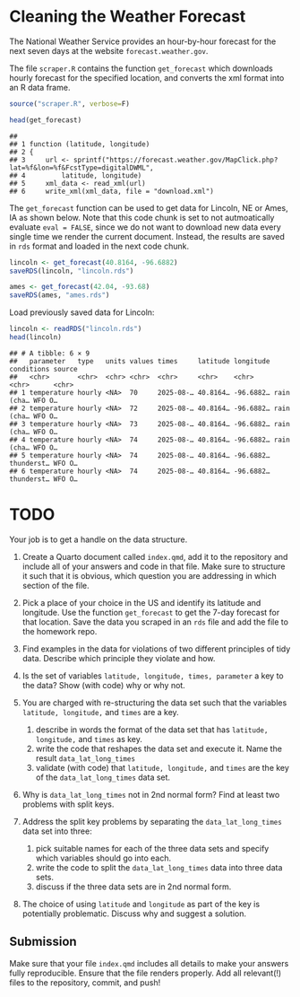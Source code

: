 # Cleaning the Weather Forecast

The National Weather Service provides an hour-by-hour forecast for the
next seven days at the website `forecast.weather.gov`.

The file `scraper.R` contains the function `get_forecast` which
downloads hourly forecast for the specified location, and converts the
xml format into an R data frame.

``` r
source("scraper.R", verbose=F)

head(get_forecast)
```

    ##                                                                                                      
    ## 1 function (latitude, longitude)                                                                     
    ## 2 {                                                                                                  
    ## 3     url <- sprintf("https://forecast.weather.gov/MapClick.php?lat=%f&lon=%f&FcstType=digitalDWML", 
    ## 4         latitude, longitude)                                                                       
    ## 5     xml_data <- read_xml(url)                                                                      
    ## 6     write_xml(xml_data, file = "download.xml")

The `get_forecast` function can be used to get data for Lincoln, NE or
Ames, IA as shown below. Note that this code chunk is set to not
autmoatically evaluate `eval = FALSE`, since we do not want to download
new data every single time we render the current document. Instead, the
results are saved in `rds` format and loaded in the next code chunk.

``` r
lincoln <- get_forecast(40.8164, -96.6882)
saveRDS(lincoln, "lincoln.rds")

ames <- get_forecast(42.04, -93.68)
saveRDS(ames, "ames.rds")
```

Load previously saved data for Lincoln:

``` r
lincoln <- readRDS("lincoln.rds")
head(lincoln)
```

    ## # A tibble: 6 × 9
    ##   parameter   type   units values times     latitude longitude conditions source
    ##   <chr>       <chr>  <chr> <chr>  <chr>     <chr>    <chr>     <chr>      <chr> 
    ## 1 temperature hourly <NA>  70     2025-08-… 40.8164… -96.6882… rain (cha… WFO O…
    ## 2 temperature hourly <NA>  72     2025-08-… 40.8164… -96.6882… rain (cha… WFO O…
    ## 3 temperature hourly <NA>  73     2025-08-… 40.8164… -96.6882… rain (cha… WFO O…
    ## 4 temperature hourly <NA>  74     2025-08-… 40.8164… -96.6882… rain (cha… WFO O…
    ## 5 temperature hourly <NA>  74     2025-08-… 40.8164… -96.6882… thunderst… WFO O…
    ## 6 temperature hourly <NA>  74     2025-08-… 40.8164… -96.6882… thunderst… WFO O…

# TODO

Your job is to get a handle on the data structure.

1.  Create a Quarto document called `index.qmd`, add it to the
    repository and include all of your answers and code in that file.
    Make sure to structure it such that it is obvious, which question
    you are addressing in which section of the file.

2.  Pick a place of your choice in the US and identify its latitude and
    longitude. Use the function `get_forecast` to get the 7-day forecast
    for that location. Save the data you scraped in an `rds` file and
    add the file to the homework repo.

3.  Find examples in the data for violations of two different principles
    of tidy data. Describe which principle they violate and how.

4.  Is the set of variables `latitude, longitude, times, parameter` a
    key to the data? Show (with code) why or why not.

5.  You are charged with re-structuring the data set such that the
    variables `latitude, longitude,` and `times` are a key.

    1.  describe in words the format of the data set that has
        `latitude, longitude,` and `times` as key.
    2.  write the code that reshapes the data set and execute it. Name
        the result `data_lat_long_times`
    3.  validate (with code) that `latitude, longitude,` and `times` are
        the key of the `data_lat_long_times` data set.

6.  Why is `data_lat_long_times` not in 2nd normal form? Find at least
    two problems with split keys.

7.  Address the split key problems by separating the
    `data_lat_long_times` data set into three:

    1.  pick suitable names for each of the three data sets and specify
        which variables should go into each.
    2.  write the code to split the `data_lat_long_times` data into
        three data sets.
    3.  discuss if the three data sets are in 2nd normal form.

8.  The choice of using `latitude` and `longitude` as part of the key is
    potentially problematic. Discuss why and suggest a solution.

## Submission

Make sure that your file `index.qmd` includes all details to make your
answers fully reproducible. Ensure that the file renders properly. Add
all relevant(!) files to the repository, commit, and push!
